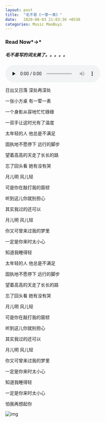 ```yaml
---
layout: post
title:  "毛不易《一荤一素》"
date:   2020-08-03 21:03:36 +0530
categories: Music MaoBuyi
---
```


### Read Now*→*

##### 毛不易写的词太美了。。。。。

<audio id="audio" controls="" preload="none"> <source id="mp3" src="https://yilinfile-1258058813.cos.ap-shanghai.myqcloud.com/Music/MaoBuyi/YHYS.mp3"> </audio>

日出又日落 深处再深处

一张小方桌 有一荤一素

一个身影从容地忙忙碌碌

一双手让这时光有了温度

 

太年轻的人 他总是不满足

固执地不愿停下 远行的脚步

望着高高的天走了长长的路

忘了回头看 她有没有哭

 

月儿明 风儿轻

可是你在敲打我的窗棂

听到这儿你就别担心

其实我过的还可以

 

月儿明 风儿轻

你又可曾来过我的梦里

一定是你来时太小心

知道我睡得轻

 

太年轻的人 他总是不满足

固执地不愿停下 远行的脚步

望着高高的天走了长长的路

忘了回头看 她有没有哭

 

月儿明 风儿轻

可是你在敲打我的窗棂

听到这儿你就别担心

其实我过的还可以

 

月儿明 风儿轻

你又可曾来过我的梦里

一定是你来时太小心

知道我睡得轻

 

一定是你来时太小心

怕我再想起你

![img](https://yilinfile-1258058813.cos.ap-shanghai.myqcloud.com/imagebed/20200804220123.jpeg)